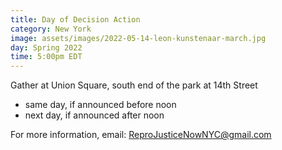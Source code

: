 ```yaml
---
title: Day of Decision Action
category: New York
image: assets/images/2022-05-14-leon-kunstenaar-march.jpg
day: Spring 2022
time: 5:00pm EDT
---
```


Gather at Union Square, south end of the park at 14th Street

* same day, if announced before noon
* next day, if announced after noon

For more information, email: [ReproJusticeNowNYC@gmail.com](mailto:ReproJusticeNowNYC@gmail.com)
